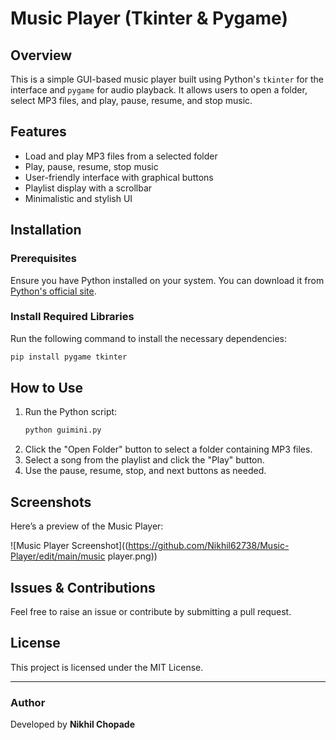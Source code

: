 
# Music Player (Tkinter & Pygame)

## Overview
This is a simple GUI-based music player built using Python's `tkinter` for the interface and `pygame` for audio playback. It allows users to open a folder, select MP3 files, and play, pause, resume, and stop music.

## Features
- Load and play MP3 files from a selected folder
- Play, pause, resume, stop music
- User-friendly interface with graphical buttons
- Playlist display with a scrollbar
- Minimalistic and stylish UI

## Installation

### Prerequisites
Ensure you have Python installed on your system. You can download it from [Python's official site](https://www.python.org/downloads/).

### Install Required Libraries
Run the following command to install the necessary dependencies:
```sh
pip install pygame tkinter
```

## How to Use
1. Run the Python script:
   ```sh
   python guimini.py
   ```
2. Click the "Open Folder" button to select a folder containing MP3 files.
3. Select a song from the playlist and click the "Play" button.
4. Use the pause, resume, stop, and next buttons as needed.

## Screenshots
Here’s a preview of the Music Player:

![Music Player Screenshot]((https://github.com/Nikhil62738/Music-Player/edit/main/music player.png))


## Issues & Contributions
Feel free to raise an issue or contribute by submitting a pull request.

## License
This project is licensed under the MIT License.

---

### Author
Developed by **Nikhil Chopade**

